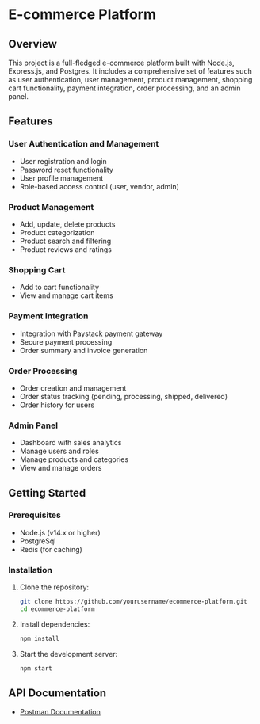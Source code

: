 # E-commerce Platform

## Overview

This project is a full-fledged e-commerce platform built with Node.js, Express.js, and Postgres. It includes a comprehensive set of features such as user authentication, user management, product management, shopping cart functionality, payment integration, order processing, and an admin panel.

## Features

### User Authentication and Management
- User registration and login
- Password reset functionality
- User profile management
- Role-based access control (user, vendor, admin)

### Product Management
- Add, update, delete products
- Product categorization
- Product search and filtering
- Product reviews and ratings

### Shopping Cart
- Add to cart functionality
- View and manage cart items


### Payment Integration
- Integration with Paystack payment gateway
- Secure payment processing
- Order summary and invoice generation

### Order Processing
- Order creation and management
- Order status tracking (pending, processing, shipped, delivered)
- Order history for users

### Admin Panel
- Dashboard with sales analytics
- Manage users and roles
- Manage products and categories
- View and manage orders

## Getting Started

### Prerequisites
- Node.js (v14.x or higher)
- PostgreSql
- Redis (for caching)

### Installation

1. Clone the repository:
   ```bash
   git clone https://github.com/yourusername/ecommerce-platform.git
   cd ecommerce-platform
   ```

2. Install dependencies:
   ```bash
   npm install
   ```

3. Start the development server:
   ```bash
   npm start
   ```


## API Documentation
-  [Postman Documentation](https://documenter.getpostman.com/view/32396066/2sA3QniZqy)
